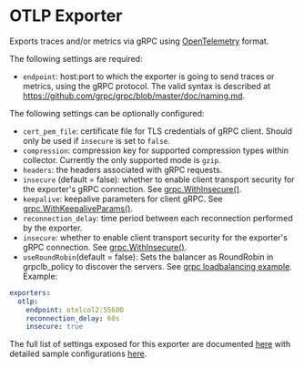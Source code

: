 # OTLP Exporter

Exports traces and/or metrics via gRPC using
[OpenTelemetry](https://opentelemetry.io/) format.

The following settings are required:

- `endpoint`: host:port to which the exporter is going to send traces or
  metrics, using the gRPC protocol. The valid syntax is described at
  https://github.com/grpc/grpc/blob/master/doc/naming.md.

The following settings can be optionally configured:

- `cert_pem_file`: certificate file for TLS credentials of gRPC client. Should
  only be used if `insecure` is set to `false`.
- `compression`: compression key for supported compression types within
  collector. Currently the only supported mode is `gzip`.
- `headers`: the headers associated with gRPC requests.
- `insecure` (default = false): whether to enable client transport security for
  the exporter's gRPC connection. See
  [grpc.WithInsecure()](https://godoc.org/google.golang.org/grpc#WithInsecure).
- `keepalive`: keepalive parameters for client gRPC. See
  [grpc.WithKeepaliveParams()](https://godoc.org/google.golang.org/grpc#WithKeepaliveParams).
- `reconnection_delay`: time period between each reconnection performed by the
  exporter.
- `insecure`: whether to enable client transport security for the exporter's
  gRPC connection. See
  [grpc.WithInsecure()](https://godoc.org/google.golang.org/grpc#WithInsecure).
- `useRoundRobin`(default = false): Sets the balancer as RoundRobin in grpclb_policy to discover the servers.
See [grpc loadbalancing example](https://github.com/grpc/grpc-go/blob/master/examples/features/load_balancing/README.md).
Example:

```yaml
exporters:
  otlp:
    endpoint: otelcol2:55680
    reconnection_delay: 60s
    insecure: true
```

The full list of settings exposed for this exporter are documented [here](./config.go)
with detailed sample configurations [here](./testdata/config.yaml).
